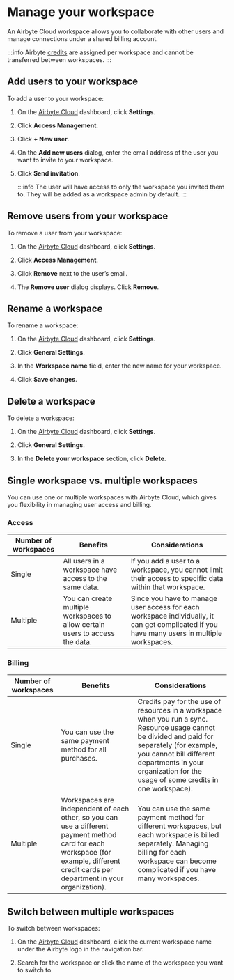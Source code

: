 # Manage your workspace

An Airbyte Cloud workspace allows you to collaborate with other users and manage connections under a shared billing account.

:::info
Airbyte [credits](https://airbyte.com/pricing) are assigned per workspace and cannot be transferred between workspaces.
:::

## Add users to your workspace

To add a user to your workspace:

1. On the [Airbyte Cloud](http://cloud.airbyte.com) dashboard, click **Settings**.

2. Click **Access Management**.

3. Click **+ New user**.

4. On the **Add new users** dialog, enter the email address of the user you want to invite to your workspace. 

5. Click **Send invitation**.

    :::info
    The user will have access to only the workspace you invited them to. They will be added as a workspace admin by default.
    :::

## Remove users from your workspace​

To remove a user from your workspace:

1. On the [Airbyte Cloud](http://cloud.airbyte.com) dashboard, click **Settings**.

2. Click **Access Management**.

3. Click **Remove** next to the user’s email.

4. The **Remove user** dialog displays. Click **Remove**.

## Rename a workspace

To rename a workspace:

1. On the [Airbyte Cloud](http://cloud.airbyte.com) dashboard, click **Settings**.

2. Click **General Settings**.

3. In the **Workspace name** field, enter the new name for your workspace. 

4. Click **Save changes**.

## Delete a workspace

To delete a workspace:

1. On the [Airbyte Cloud](http://cloud.airbyte.com) dashboard, click **Settings**.

2. Click **General Settings**.

3. In the **Delete your workspace** section, click **Delete**.

## Single workspace vs. multiple workspaces
 
You can use one or multiple workspaces with Airbyte Cloud, which gives you flexibility in managing user access and billing.
 
### Access
| Number of workspaces | Benefits                                                                      | Considerations                                                                                                                              |
|----------------------|-------------------------------------------------------------------------------|---------------------------------------------------------------------------------------------------------------------------------------------|
| Single               | All users in a workspace have access to the same data.                        | If you add a user to a workspace, you cannot limit their access to specific data within that workspace.                                     |
| Multiple             | You can create multiple workspaces to allow certain users to access the data. | Since you have to manage user access for each workspace individually, it can get complicated if you have many users in multiple workspaces. | 
 
### Billing
| Number of workspaces | Benefits                                                                      | Considerations                                                                                                                              |
|----------------------|-------------------------------------------------------------------------------|---------------------------------------------------------------------------------------------------------------------------------------------|
| Single               | You can use the same payment method for all purchases.                        | Credits pay for the use of resources in a workspace when you run a sync. Resource usage cannot be divided and paid for separately (for example, you cannot bill different departments in your organization for the usage of some credits in one workspace).                                     |
| Multiple             | Workspaces are independent of each other, so you can use a different payment method card for each workspace (for example, different credit cards per department in your organization). | You can use the same payment method for different workspaces, but each workspace is billed separately. Managing billing for each workspace can become complicated if you have many workspaces. |

## Switch between multiple workspaces

To switch between workspaces:

1. On the [Airbyte Cloud](http://cloud.airbyte.com) dashboard, click the current workspace name under the Airbyte logo in the navigation bar.

2. Search for the workspace or click the name of the workspace you want to switch to.
